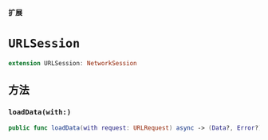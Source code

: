**扩展**

# `URLSession`

```swift
extension URLSession: NetworkSession
```

## 方法

### `loadData(with:)`

```swift
public func loadData(with request: URLRequest) async -> (Data?, Error?)
```
